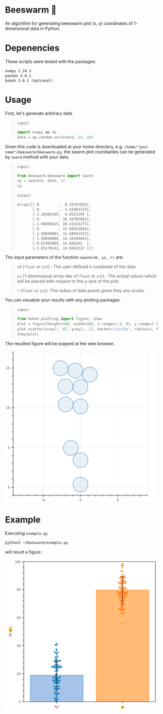 # Beeswarm :honeybee:
An algorithm for generating beeswarm plot (x, y) coordinates of 1-dimensional data in Python.

# Depenencies
These scripts were tested with the packages:
```
numpy 1.24.3
pandas 2.0.2
bokeh 3.0.1 (optional)
```

# Usage

First, let's generate arbitrary data.

> `input:`
> ```python
> import numpy as np
> data = np.random.uniform(0, 15, 10)
> ```

Given this code is downloaded at your home directory, e.g. `/home/"your name"/beeswarm/beeswarm.py`, the swarm plot coordiantes can be generated by `swarm` method with your data.

> `input:`
> ```python
> from beeswarm.beeswarm import swarm
> xy = swarm(0, data, 1)
> xy
> ```
> 
> `output:`
> ```
> array([[ 0.        ,  0.34767855],
>        [ 0.        ,  3.41863723],
>        [-1.28366195,  4.9523295 ],
>        [ 0.        , 10.16705862],
>        [-1.98480415, 10.41313275],
>        [ 0.        , 12.60921016],
>        [-1.99848991, 12.68691523],
>        [ 1.26050006, 14.16199463],
>        [-0.67485089, 14.666392  ],
>        [-2.65179142, 14.9692222 ]])
> ```

The input parameters of the function `swarm(x0, ys, r)` are:

> `x0` (*`float`* or *`int`*) : The user-defined x coodinate of the data
> 
> `ys` (1-dimensional *array-like* of *`float`* or *`int`*) : The actual values which will be placed with respect to the y-axis of the plot.
> 
> `r` (*`float`* or *`int`*): The radius of data points given they are circles.

You can visualize your results with any plotting packages.

> `input:`
> ```python
> from bokeh.plotting import figure, show
> plot = figure(height=500, width=500, x_range=(-9, 9), y_range=(-1, 17))
> plot.scatter(x=xy[:, 0], y=xy[:, 1], marker='circle', radius=1, fill_alpha=0.1)
> show(plot)
> ```

The resulted figure will be popped at the web browser.

![alt text](https://github.com/Song-Hanbit/beeswarm/blob/main/figure1.png?raw=true)

# Example

Executing `example.py` 

```sh
python3 ~/beeswarm/example.py
```

will result a figure:

![alt text](https://github.com/Song-Hanbit/beeswarm/blob/main/example.png?raw=true)

